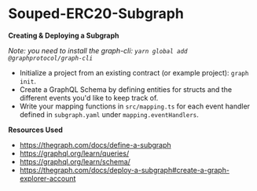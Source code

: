 # Souped-ERC20-Subgraph

**Creating & Deploying a Subgraph**

*Note: you need to install the graph-cli: `yarn global add @graphprotocol/graph-cli`*
- Initialize a project from an existing contract (or example project): `graph init`.
- Create a GraphQL Schema by defining entities for structs and the different events you'd like to keep track of.
- Write your mapping functions in `src/mapping.ts` for each event handler defined in `subgraph.yaml` under `mapping.eventHandlers`.

**Resources Used**
- https://thegraph.com/docs/define-a-subgraph
- https://graphql.org/learn/queries/
- https://graphql.org/learn/schema/
- https://thegraph.com/docs/deploy-a-subgraph#create-a-graph-explorer-account
